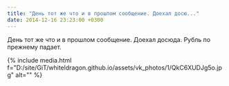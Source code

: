 ```yaml
---
title: "День тот же что и в прошлом сообщение. Доехал досю..."
date: 2014-12-16 23:23:00 +0300
---
```


День тот же что и в прошлом сообщение. Доехал досюда. Рубль по прежнему падает.

{% include media.html f="D:/site/GiT/whiteldragon.github.io/assets/vk_photos/1/QkC6XUDJg5o.jpg" alt="" %}
